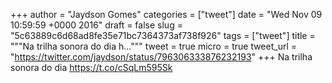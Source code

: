 
+++
author = "Jaydson Gomes"
categories = ["tweet"]
date = "Wed Nov 09 10:59:59 +0000 2016"
draft = false
slug = "5c63889c6d68ad8fe35e71bc7364373af738f926"
tags = ["tweet"]
title = """Na trilha sonora do dia h..."""
tweet = true
micro = true
tweet_url = "https://twitter.com/jaydson/status/796306333876232193"
+++
Na trilha sonora do dia https://t.co/cSqLm595Sk
